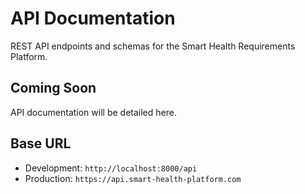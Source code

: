 # API Documentation

REST API endpoints and schemas for the Smart Health Requirements Platform.

## Coming Soon
API documentation will be detailed here.

## Base URL
- Development: `http://localhost:8000/api`
- Production: `https://api.smart-health-platform.com`
